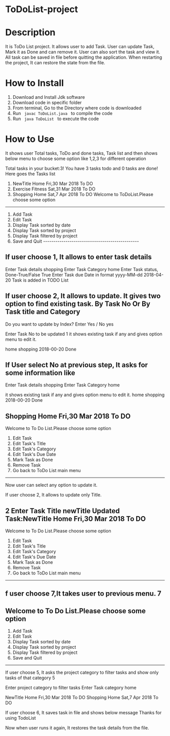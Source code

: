 # ToDoList-project
# Description
It is ToDo List project. It allows user to add Task. User can update Task, Mark it as Done and can remove it. User can also sort the task and view it.
All task can be saved in file before quitting the application.
When restarting the project, It can restore the state from the file.

# How to Install
1. Download and Install Jdk software
2. Download code in specific folder
3. From terminal, Go to the Directory where code is downloaded
4. Run <code> javac ToDoList.java </code> to compile the code
5. Run <code> java ToDoList </code> to execute the code

# How to Use
It shows user Total tasks, ToDo and done tasks, Task list and then shows below menu to choose some option like 1,2,3 for different operation

Total tasks in your bucket:3!
You have 3 tasks todo and 0 tasks are done!
Here goes the Tasks list
1. NewTitle           Home          Fri,30 Mar 2018         To DO
2. Exercise           Fitness          Sat,31 Mar 2018         To DO
3. Shopping           Home          Sat,7 Apr 2018         To DO
Welcome to ToDoList.Please choose some option
-----------------------------------------------
1. Add Task
2. Edit Task
3. Display Task sorted by date
4. Display Task sorted by project
5. Display Task filtered by project
6. Save and Quit -----------------------------------------------

If user choose 1, It allows to enter task details
----------------------------------------------
Enter Task details
shopping
Enter Task Category
home
Enter Task status, Done-True/False
True
Enter Task due Date in format yyyy-MM-dd
2018-04-20
Task is added in TODO List

If user choose 2, It allows to update. It gives two option to find existing task. By Task No
Or By Task title and Category
----------------------------------------------

Do you want to update by Index? Enter Yes / No
yes

Enter Task No to be updated
1
it shows existing task if any and gives option menu to edit it.

home  shopping  2018-00-20  Done

If User select No at previous step, It asks for some information like
-----------------------------------------------

Enter Task details
shopping
Enter Task Category
home

it shows existing task if any and gives option menu to edit it.
home  shopping  2018-00-20  Done

Shopping           Home          Fri,30 Mar 2018         To DO
-----------------------------------------------
Welcome to To Do List.Please choose some option
1. Edit Task
2. Edit Task's Title
3. Edit Task's Category
4. Edit Task's Due Date
5. Mark Task as Done
6. Remove Task
7. Go back to ToDo List main menu
-----------------------------------------------

Now user can select any option to update it.

If user choose 2, It allows to update only Title.

2
Enter Task Title
newTitle
Updated Task:NewTitle           Home          Fri,30 Mar 2018         To DO
-----------------------------------------------
Welcome to To Do List.Please choose some option
1. Edit Task
2. Edit Task's Title
3. Edit Task's Category
4. Edit Task's Due Date
5. Mark Task as Done
6. Remove Task
7. Go back to ToDo List main menu
-----------------------------------------------
f user choose 7,It takes user to previous menu.
7
--------------------------------------------------------
Welcome to To Do List.Please choose some option
-----------------------------------------------
1. Add Task
2. Edit Task
3. Display Task sorted by date
4. Display Task sorted by project
5. Display Task filtered by project
6. Save and Quit
--------------------------------------------------------
If user choose 5, It asks the project category to filter tasks and show only tasks of that category
5

Enter project category to filter tasks
Enter Task category
home

NewTitle           Home          Fri,30 Mar 2018         To DO
Shopping           Home          Sat,7 Apr 2018         To DO

If user choose 6, It saves task in file and shows
below message
Thanks for using TodoList

Now when user runs it again, It restores the task details from the file.

